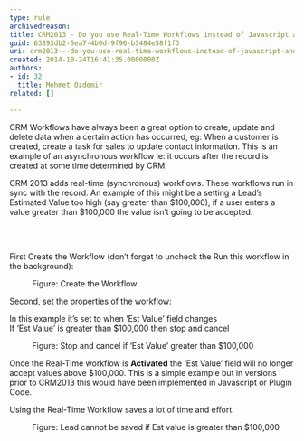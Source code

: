 ```yaml
---
type: rule
archivedreason: 
title: CRM2013 - Do you use Real-Time Workflows instead of Javascript and/or Plugin Code?
guid: 63893db2-5ea7-4b0d-9f96-b3484e58f1f3
uri: crm2013---do-you-use-real-time-workflows-instead-of-javascript-andor-plugin-code
created: 2014-10-24T16:41:35.0000000Z
authors:
- id: 32
  title: Mehmet Ozdemir
related: []

---
```



<p class="p1">CRM Workflows have always been a great option to create, update and delete data when a certain action has occurred, eg&#58; When a customer is created, create a task for sales to update contact information. This is an example of an asynchronous workflow ie&#58; it occurs after the record is created at some time determined by CRM.</p><p class="p1">CRM 2013 adds real-time (synchronous) workflows. These workflows run in sync with the record. An example of this might be a setting a Lead’s Estimated Value too high (say greater than $100,000), if a user enters a value greater than $100,000 the value isn’t going to be accepted.</p>
<br><excerpt class='endintro'></excerpt><br>
<p>​First Create the Workflow (don’t forget to uncheck the Run this workflow in the background)&#58;</p><dl class="image"><dt><img src="/PublishingImages/realtime-workflow.png" alt="" /></dt><dd>Figure&#58; Create the Workflow </dd></dl><p class="p1">Second, set the properties of the workflow&#58;</p><p class="p1">In this example it’s set to when ‘Est Value’ field changes<br>
If ‘Est Value’ is greater than $100,000 then stop and cancel</p><dl class="image"><dt><img src="/PublishingImages/realtime-workflow-2.png" alt="" /></dt><dd>Figure&#58; Stop and cancel if ‘Est Value’ greater than $100,000</dd></dl><p class="p1">​Once the Real-Time workflow is <strong>Activated</strong> the ‘Est Value’ field will no longer accept values above $100,000. This is a simple example but in versions prior to CRM2013 this would have been implemented in Javascript or Plugin Code.</p><p class="p1">Using the Real-Time Workflow saves a lot of time and effort.</p><dl class="image"><dt><img src="/PublishingImages/realtime-workflow-3.png" alt="" /></dt><dd>Figure&#58; Lead cannot be saved if Est value is greater than $100,000</dd></dl>


